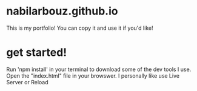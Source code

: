 # nabilarbouz.github.io
This is my portfolio! You can copy it and use it if you'd like!

# get started!
Run 'npm install' in your terminal to download some of the dev tools I use.
Open the "index.html" file in your browswer. I personally like use Live Server or Reload
